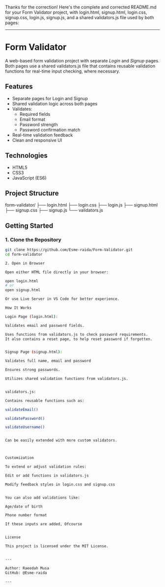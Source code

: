 Thanks for the correction! Here's the complete and corrected README.md for your Form Validator project, with login.html, signup.html, login.css, signup.css, login.js, signup.js, and a shared validators.js file used by both pages:


---

# Form Validator

A web-based form validation project with separate *Login* and *Signup* pages.
Both pages use a shared validators.js file that contains reusable validation functions for real-time input checking, where necessary.

## Features

- Separate pages for Login and Signup
- Shared validation logic across both pages
- Validates:
  - Required fields
  - Email format
  - Password strength
  - Password confirmation match
- Real-time validation feedback
- Clean and responsive UI

## Technologies

- HTML5  
- CSS3  
- JavaScript (ES6)

## Project Structure

form-validator/ ├── login.html ├── login.css ├── login.js ├── signup.html ├── signup.css ├── signup.js └── validators.js

## Getting Started

### 1. Clone the Repository

```bash
git clone https://github.com/Esme-raida/Form-Validator.git
cd form-validator

2. Open in Browser

Open either HTML file directly in your browser:

open login.html
# or
open signup.html

Or use Live Server in VS Code for better experience.

How It Works

Login Page (login.html):

Validates email and password fields.

Uses functions from validators.js to check password requirements.
It also contains a reset page, to help reset password if forgotten.


Signup Page (signup.html):

Validates full name, email and password

Ensures strong passwords.

Utilizes shared validation functions from validators.js.


validators.js:

Contains reusable functions such as:

validateEmail()

validatePassword()

validateUsername()


Can be easily extended with more custom validators.



Customization

To extend or adjust validation rules:

Edit or add functions in validators.js

Modify feedback styles in login.css and signup.css


You can also add validations like:

Age/date of birth

Phone number format

If these inputs are added, Ofcourse


License

This project is licensed under the MIT License.


---

Author: Raeedah Musa
GitHub: @Esme-raida

---
